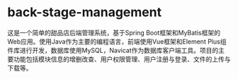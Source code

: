 # back-stage-management
这是一个简单的甜品店后端管理系统，基于Spring Boot框架和MyBatis框架的Web应用。使用Java作为主要的编程语言，前端使用Vue框架和Element Plus组件库进行开发，数据库使用MySQL，Navicat作为数据库客户端工具。项目的主要功能包括模块信息的增删改查、用户权限管理、用户注册与登录、文件的上传与下载等。
